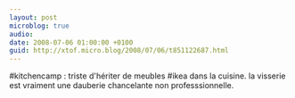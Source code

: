 ```yaml
---
layout: post
microblog: true
audio: 
date: 2008-07-06 01:00:00 +0100
guid: http://xtof.micro.blog/2008/07/06/t851122687.html
---
```

#kitchencamp : triste d'hériter de meubles #ikea dans la cuisine. la visserie est vraiment une dauberie chancelante non professsionnelle.
